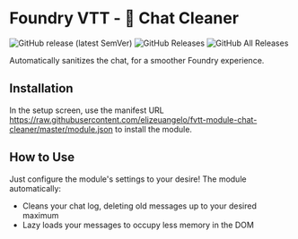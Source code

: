 # Foundry VTT - 🧼 Chat Cleaner

![GitHub release (latest SemVer)](https://img.shields.io/github/v/release/elizeuangelo/fvtt-module-chat-cleaner)
![GitHub Releases](https://img.shields.io/github/downloads/elizeuangelo/fvtt-module-chat-cleaner/latest/total)
![GitHub All Releases](https://img.shields.io/github/downloads/elizeuangelo/fvtt-module-chat-cleaner/total?label=downloads)

Automatically sanitizes the chat, for a smoother Foundry experience.

## Installation

In the setup screen, use the manifest URL https://raw.githubusercontent.com/elizeuangelo/fvtt-module-chat-cleaner/master/module.json to install the module.

## How to Use

Just configure the module's settings to your desire! The module automatically:

-   Cleans your chat log, deleting old messages up to your desired maximum
-   Lazy loads your messages to occupy less memory in the DOM
